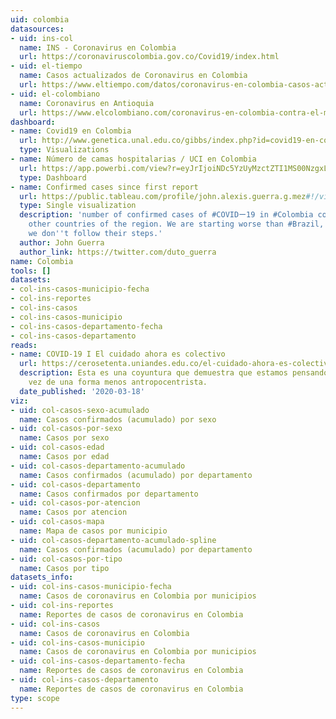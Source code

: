 ```yaml
---
uid: colombia
datasources:
- uid: ins-col
  name: INS - Coronavirus en Colombia
  url: https://coronaviruscolombia.gov.co/Covid19/index.html
- uid: el-tiempo
  name: Casos actualizados de Coronavirus en Colombia
  url: https://www.eltiempo.com/datos/coronavirus-en-colombia-casos-actualizados-y-confirmados-471650
- uid: el-colombiano
  name: Coronavirus en Antioquia
  url: https://www.elcolombiano.com/coronavirus-en-colombia-contra-el-miedo
dashboard:
- name: Covid19 en Colombia
  url: http://www.genetica.unal.edu.co/gibbs/index.php?id=covid19-en-colombia
  type: Visualizations
- name: Número de camas hospitalarias / UCI en Colombia
  url: https://app.powerbi.com/view?r=eyJrIjoiNDc5YzUyMzctZTI1MS00NzgxLTkxYTAtODY0ZTM4MDk5ZWFjIiwidCI6ImZjNTMxMjM3LTQzYzYtNDRkZS1hMWU4LWQzYmY2ZGM0MzZlMSIsImMiOjR9
  type: Dashboard
- name: Confirmed cases since first report
  url: https://public.tableau.com/profile/john.alexis.guerra.g.mez#!/vizhome/time_series_19-covid-Confirmed/Confirmedcaseslatam?publish=yes
  type: Single visualization
  description: 'number of confirmed cases of #COVIDー19 in #Colombia compares with
    other countries of the region. We are starting worse than #Brazil, let''s hope
    we don''t follow their steps.'
  author: John Guerra
  author_link: https://twitter.com/duto_guerra
name: Colombia
tools: []
datasets:
- col-ins-casos-municipio-fecha
- col-ins-reportes
- col-ins-casos
- col-ins-casos-municipio
- col-ins-casos-departamento-fecha
- col-ins-casos-departamento
reads:
- name: COVID-19 I El cuidado ahora es colectivo
  url: https://cerosetenta.uniandes.edu.co/el-cuidado-ahora-es-colectivo/
  description: Esta es una coyuntura que demuestra que estamos pensando la salud tal
    vez de una forma menos antropocentrista.
  date_published: '2020-03-18'
viz:
- uid: col-casos-sexo-acumulado
  name: Casos confirmados (acumulado) por sexo
- uid: col-casos-por-sexo
  name: Casos por sexo
- uid: col-casos-edad
  name: Casos por edad
- uid: col-casos-departamento-acumulado
  name: Casos confirmados (acumulado) por departamento
- uid: col-casos-departamento
  name: Casos confirmados por departamento
- uid: col-casos-por-atencion
  name: Casos por atencion
- uid: col-casos-mapa
  name: Mapa de casos por municipio
- uid: col-casos-departamento-acumulado-spline
  name: Casos confirmados (acumulado) por departamento
- uid: col-casos-por-tipo
  name: Casos por tipo
datasets_info:
- uid: col-ins-casos-municipio-fecha
  name: Casos de coronavirus en Colombia por municipios
- uid: col-ins-reportes
  name: Reportes de casos de coronavirus en Colombia
- uid: col-ins-casos
  name: Casos de coronavirus en Colombia
- uid: col-ins-casos-municipio
  name: Casos de coronavirus en Colombia por municipios
- uid: col-ins-casos-departamento-fecha
  name: Reportes de casos de coronavirus en Colombia
- uid: col-ins-casos-departamento
  name: Reportes de casos de coronavirus en Colombia
type: scope
---
```


